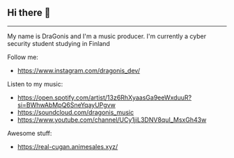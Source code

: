 

## Hi there 👋 
__________________________________________________________________

My name is DraGonis and I'm a music producer. I'm currently a cyber security student studying in Finland

Follow me:
- https://www.instagram.com/dragonis_dev/

Listen to my music:
- https://open.spotify.com/artist/13z6RhXyaasGa9eeWxduuR?si=BWhwAbMpQ6SneYqayUPgvw
- https://soundcloud.com/dragonis_music
- https://www.youtube.com/channel/UCy1jiL3DNV8quI_MsxGh43w

Awesome stuff:
- https://real-cugan.animesales.xyz/




<!--
**dragonisdev/dragonisdev** is a ✨ _special_ ✨ repository because its `README.md` (this file) appears on your GitHub profile.

Here are some ideas to get you started:

- 🔭 I’m currently working on ...
- 🌱 I’m currently learning ...
- 👯 I’m looking to collaborate on ...
- 🤔 I’m looking for help with ...
- 💬 Ask me about ...
- 📫 How to reach me: ...
- 😄 Pronouns: ...
- ⚡ Fun fact: ...
-->
